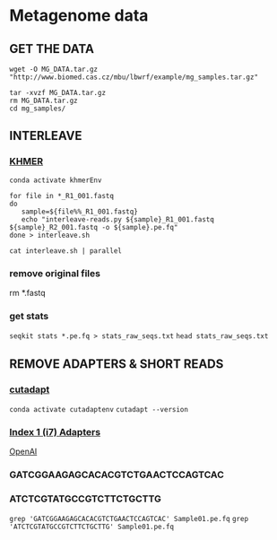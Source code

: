# Metagenome data

## GET THE DATA

`wget -O MG_DATA.tar.gz "http://www.biomed.cas.cz/mbu/lbwrf/example/mg_samples.tar.gz"`

```
tar -xvzf MG_DATA.tar.gz
rm MG_DATA.tar.gz
cd mg_samples/
```

## INTERLEAVE

### [KHMER](https://khmer.readthedocs.io/en/latest/) 
`conda activate khmerEnv`

```
for file in *_R1_001.fastq
do
   sample=${file%%_R1_001.fastq}
   echo "interleave-reads.py ${sample}_R1_001.fastq ${sample}_R2_001.fastq -o ${sample}.pe.fq"
done > interleave.sh
```
`cat interleave.sh | parallel`

### remove original files
rm *.fastq

### get stats
`seqkit stats *.pe.fq > stats_raw_seqs.txt`
`head stats_raw_seqs.txt`

## REMOVE ADAPTERS & SHORT READS

### [cutadapt](https://cutadapt.readthedocs.io/en/stable/)
`conda activate cutadaptenv`
`cutadapt --version`

### [Index 1 (i7) Adapters](https://support-docs.illumina.com/SHARE/AdapterSeq/Content/SHARE/AdapterSeq/TruSeq/CDIndexes.htm)
<a href="https://www.openai.com" target="_blank">OpenAI</a>

### GATCGGAAGAGCACACGTCTGAACTCCAGTCAC
### ATCTCGTATGCCGTCTTCTGCTTG

`grep 'GATCGGAAGAGCACACGTCTGAACTCCAGTCAC' Sample01.pe.fq`
`grep 'ATCTCGTATGCCGTCTTCTGCTTG' Sample01.pe.fq`

